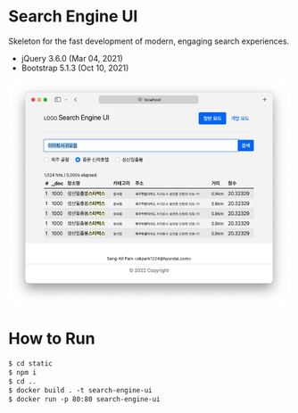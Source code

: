 # Search Engine UI
Skeleton for the fast development of modern, engaging search experiences.

- jQuery 3.6.0 (Mar 04, 2021)
- Bootstrap 5.1.3 (Oct 10, 2021)

![](static/localhost.png)

# How to Run
```console
$ cd static
$ npm i
$ cd ..
$ docker build . -t search-engine-ui
$ docker run -p 80:80 search-engine-ui
```